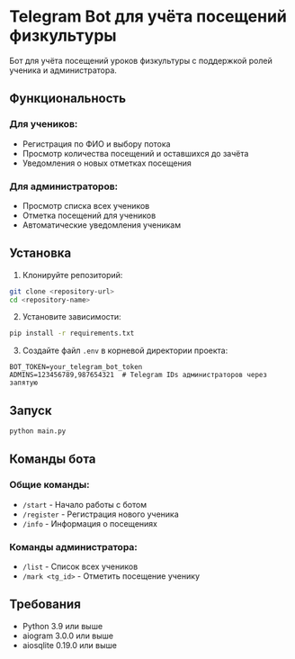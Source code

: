 # Telegram Bot для учёта посещений физкультуры

Бот для учёта посещений уроков физкультуры с поддержкой ролей ученика и администратора.

## Функциональность

### Для учеников:
- Регистрация по ФИО и выбору потока
- Просмотр количества посещений и оставшихся до зачёта
- Уведомления о новых отметках посещения

### Для администраторов:
- Просмотр списка всех учеников
- Отметка посещений для учеников
- Автоматические уведомления ученикам

## Установка

1. Клонируйте репозиторий:
```bash
git clone <repository-url>
cd <repository-name>
```

2. Установите зависимости:
```bash
pip install -r requirements.txt
```

3. Создайте файл `.env` в корневой директории проекта:
```
BOT_TOKEN=your_telegram_bot_token
ADMINS=123456789,987654321  # Telegram IDs администраторов через запятую
```

## Запуск

```bash
python main.py
```

## Команды бота

### Общие команды:
- `/start` - Начало работы с ботом
- `/register` - Регистрация нового ученика
- `/info` - Информация о посещениях

### Команды администратора:
- `/list` - Список всех учеников
- `/mark <tg_id>` - Отметить посещение ученику

## Требования

- Python 3.9 или выше
- aiogram 3.0.0 или выше
- aiosqlite 0.19.0 или выше 